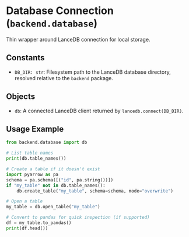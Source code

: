 # Database Connection (`backend.database`)

Thin wrapper around LanceDB connection for local storage.

## Constants

- `DB_DIR: str`: Filesystem path to the LanceDB database directory, resolved relative to the `backend` package.

## Objects

- `db`: A connected LanceDB client returned by `lancedb.connect(DB_DIR)`.

## Usage Example

```python
from backend.database import db

# List table names
print(db.table_names())

# Create a table if it doesn't exist
import pyarrow as pa
schema = pa.schema([("id", pa.string())])
if "my_table" not in db.table_names():
    db.create_table("my_table", schema=schema, mode="overwrite")

# Open a table
my_table = db.open_table("my_table")

# Convert to pandas for quick inspection (if supported)
df = my_table.to_pandas()
print(df.head())
```
